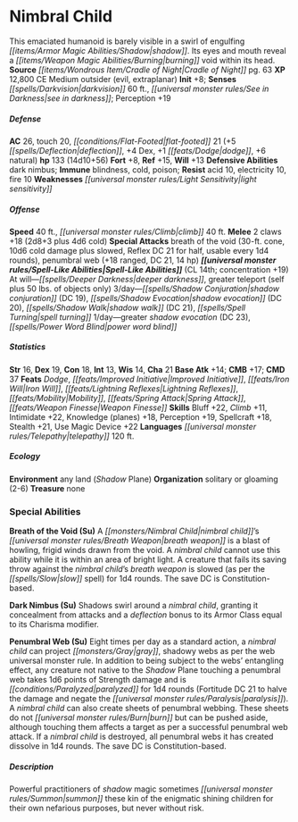﻿---
cssclass: [monsters]

---

# Nimbral Child
This emaciated humanoid is barely visible in a swirl of engulfing _[[items/Armor Magic Abilities/Shadow|shadow]]_. Its eyes and mouth reveal a _[[items/Weapon Magic Abilities/Burning|burning]]_ void within its head.
**Source** _[[items/Wondrous Item/Cradle of Night|Cradle of Night]]_ pg. 63
**XP** 12,800
CE Medium outsider (evil, extraplanar)
**Init** +8; **Senses** _[[spells/Darkvision|darkvision]]_ 60 ft., _[[universal monster rules/See in Darkness|see in darkness]]_; Perception +19

##### Defense

**AC** 26, touch 20, _[[conditions/Flat-Footed|flat-footed]]_ 21 (+5 _[[spells/Deflection|deflection]]_, +4 Dex, +1 _[[feats/Dodge|dodge]]_, +6 natural)
**hp** 133 (14d10+56)
**Fort** +8, **Ref** +15, **Will** +13
**Defensive Abilities** dark nimbus; **Immune** blindness, cold, poison; **Resist** acid 10, electricity 10, fire 10
**Weaknesses** _[[universal monster rules/Light Sensitivity|light sensitivity]]_

##### Offense
**Speed** 40 ft., _[[universal monster rules/Climb|climb]]_ 40 ft.
**Melee** 2 claws +18 (2d8+3 plus 4d6 cold)
**Special Attacks** breath of the void (30-ft. cone, 10d6 cold damage plus slowed, Reflex DC 21 for half, usable every 1d4 rounds), penumbral web (+18 ranged, DC 21, 14 hp)
**_[[universal monster rules/Spell-Like Abilities|Spell-Like Abilities]]_** (CL 14th; concentration +19)
At will—_[[spells/Deeper Darkness|deeper darkness]]_, greater teleport (self plus 50 lbs. of objects only) 
3/day—_[[spells/Shadow Conjuration|shadow conjuration]]_ (DC 19), _[[spells/Shadow Evocation|shadow evocation]]_ (DC 20), _[[spells/Shadow Walk|shadow walk]]_ (DC 21), _[[spells/Spell Turning|spell turning]]_ 
1/day—greater _shadow evocation_ (DC 23), _[[spells/Power Word Blind|power word blind]]_

##### Statistics
**Str** 16, **Dex** 19, **Con** 18, **Int** 13, **Wis** 14, **Cha** 21
**Base Atk** +14; **CMB** +17; **CMD** 37
**Feats** _Dodge_, _[[feats/Improved Initiative|Improved Initiative]]_, _[[feats/Iron Will|Iron Will]]_, _[[feats/Lightning Reflexes|Lightning Reflexes]]_, _[[feats/Mobility|Mobility]]_, _[[feats/Spring Attack|Spring Attack]]_, _[[feats/Weapon Finesse|Weapon Finesse]]_
**Skills** Bluff +22, _Climb_ +11, Intimidate +22, Knowledge (planes) +18, Perception +19, Spellcraft +18, Stealth +21, Use Magic Device +22
**Languages** _[[universal monster rules/Telepathy|telepathy]]_ 120 ft.

##### Ecology

**Environment** any land (_Shadow_ Plane)
**Organization** solitary or gloaming (2-6)
**Treasure** none

### Special Abilities

**Breath of the Void (Su)** A _[[monsters/Nimbral Child|nimbral child]]_’s _[[universal monster rules/Breath Weapon|breath weapon]]_ is a blast of howling, frigid winds drawn from the void. A _nimbral child_ cannot use this ability while it is within an area of bright light. A creature that fails its saving throw against the _nimbral child_’s _breath weapon_ is slowed (as per the _[[spells/Slow|slow]]_ spell) for 1d4 rounds. The save DC is Constitution-based.

**Dark Nimbus (Su)** Shadows swirl around a _nimbral child_, granting it concealment from attacks and a _deflection_ bonus to its Armor Class equal to its Charisma modifier.

**Penumbral Web (Su)** Eight times per day as a standard action, a _nimbral child_ can project _[[monsters/Gray|gray]]_, shadowy webs as per the web universal monster rule. In addition to being subject to the webs’ entangling effect, any creature not native to the _Shadow_ Plane touching a penumbral web takes 1d6 points of Strength damage and is _[[conditions/Paralyzed|paralyzed]]_ for 1d4 rounds (Fortitude DC 21 to halve the damage and negate the _[[universal monster rules/Paralysis|paralysis]]_). A _nimbral child_ can also create sheets of penumbral webbing. These sheets do not _[[universal monster rules/Burn|burn]]_ but can be pushed aside, although touching them affects a target as per a successful penumbral web attack. If a _nimbral child_ is destroyed, all penumbral webs it has created dissolve in 1d4 rounds. The save DC is Constitution-based.

##### Description

Powerful practitioners of _shadow_ magic sometimes _[[universal monster rules/Summon|summon]]_ these kin of the enigmatic shining children for their own nefarious purposes, but never without risk.